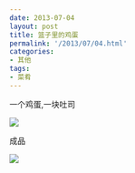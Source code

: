 ```yaml
---
date: 2013-07-04
layout: post
title: 篮子里的鸡蛋
permalink: '/2013/07/04.html'
categories:
- 其他
tags:
- 菜肴
---
```


一个鸡蛋,一块吐司

<img src="{{urls.media}}/2013/07/04/1.jpg" />

成品

<img src="{{urls.media}}/2013/07/04/2.jpg" />
